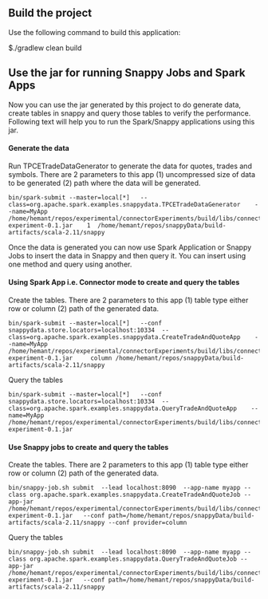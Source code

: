 ## Build the project
Use the following command to build this application: 
 
$./gradlew clean build 

## Use the jar for running Snappy Jobs and Spark Apps 
Now you can use the jar generated by this project to do generate data, create tables in snappy and query those tables to verify the performance. Following text will help you to run the Spark/Snappy applications using this jar. 

#### Generate the data 
Run TPCETradeDataGenerator to generate the data for quotes, trades and symbols. There are 2 parameters to this app (1) uncompressed size of data to be generated (2) path where the data will be generated. 
```
bin/spark-submit --master=local[*]   --class=org.apache.spark.examples.snappydata.TPCETradeDataGenerator    --name=MyApp /home/hemant/repos/experimental/connectorExperiments/build/libs/connector-experiment-0.1.jar    1  /home/hemant/repos/snappyData/build-artifacts/scala-2.11/snappy 
```
Once the data is generated you can now use Spark Application or Snappy Jobs to insert the data in Snappy and then query it. You can insert using one method and query using another. 

#### Using Spark App i.e. Connector mode to create and query the tables 

Create the tables. There are 2 parameters to this app (1) table type either row or column (2) path of the generated data. 
```
bin/spark-submit --master=local[*]   --conf snappydata.store.locators=localhost:10334  --class=org.apache.spark.examples.snappydata.CreateTradeAndQuoteApp    --name=MyApp /home/hemant/repos/experimental/connectorExperiments/build/libs/connector-experiment-0.1.jar     column /home/hemant/repos/snappyData/build-artifacts/scala-2.11/snappy  
```

Query the tables 
```
bin/spark-submit --master=local[*]   --conf snappydata.store.locators=localhost:10334  --class=org.apache.spark.examples.snappydata.QueryTradeAndQuoteApp    --name=MyApp /home/hemant/repos/experimental/connectorExperiments/build/libs/connector-experiment-0.1.jar
```

#### Use Snappy jobs to create and query the tables

Create the tables. There are 2 parameters to this app (1) table type either row or column (2) path of the generated data.
```
bin/snappy-job.sh submit  --lead localhost:8090  --app-name myapp --class org.apache.spark.examples.snappydata.CreateTradeAndQuoteJob --app-jar /home/hemant/repos/experimental/connectorExperiments/build/libs/connector-experiment-0.1.jar   --conf path=/home/hemant/repos/snappyData/build-artifacts/scala-2.11/snappy --conf provider=column
```

Query the tables
```
bin/snappy-job.sh submit  --lead localhost:8090  --app-name myapp --class org.apache.spark.examples.snappydata.QueryTradeAndQuoteJob --app-jar /home/hemant/repos/experimental/connectorExperiments/build/libs/connector-experiment-0.1.jar   --conf path=/home/hemant/repos/snappyData/build-artifacts/scala-2.11/snappy 
```
